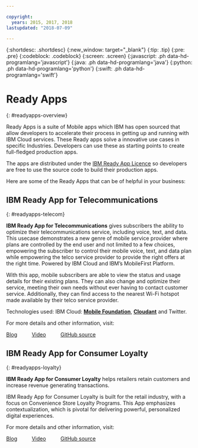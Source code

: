 ```yaml
---

copyright:
  years: 2015, 2017, 2018
lastupdated: "2018-07-09"

---
```


{:shortdesc: .shortdesc}
{:new_window: target="_blank"}
{:tip: .tip}
{:pre: .pre}
{:codeblock: .codeblock}
{:screen: .screen}
{:javascript: .ph data-hd-programlang='javascript'}
{:java: .ph data-hd-programlang='java'}
{:python: .ph data-hd-programlang='python'}
{:swift: .ph data-hd-programlang='swift'}

# Ready Apps
{: #readyapps-overview}

Ready Apps is a suite of Mobile apps which IBM has open sourced that allow developers to accelerate their process in getting up and running with IBM Cloud services. These Ready apps solve a innovative use cases in specific Industries. Developers can use these as starting points to create full-fledged production apps.

The apps are distributed under the [IBM Ready App Licence](https://github.com/IBM-MIL/IBM-Ready-App-for-Telecommunications/blob/master/License.txt) so developers are free to use the source code to build their production apps.

Here are some of the Ready Apps that can be of helpful in your business:

## IBM Ready App for Telecommunications
{: #readyapps-telecom}

**IBM Ready App for Telecommunications** gives subscribers the ability to optimize their telecommunications service, including voice, text, and data. This usecase demonstrates a new genre of mobile service provider where plans are controlled by the end user and not limited to a few choices, empowering the subscriber to control their mobile voice, text, and data plan while empowering the telco service provider to provide the right offers at the right time. Powered by IBM Cloud and IBM’s MobileFirst Platform.

With this app, mobile subscribers are able to view the status and usage details for their existing plans. They can also change and optimize their service, meeting their own needs without ever having to contact customer service. Additionally, they can find access to the nearest Wi-Fi hotspot made available by their telco service provider.

Technologies used: IBM Cloud: [**Mobile Foundation**](https://console.bluemix.net/catalog/services/mobile-foundation/), [**Cloudant**](https://console.bluemix.net/catalog/services/cloudant) and Twitter.

For more details and other information, visit:

[Blog](https://developer.ibm.com/code/open/projects/ibm-ready-app-for-telecommunications/)&nbsp;&nbsp;&nbsp;&nbsp;&nbsp;&nbsp;&nbsp;&nbsp;&nbsp;&nbsp;[Video](https://vimeo.com/137391117)&nbsp;&nbsp;&nbsp;&nbsp;&nbsp;&nbsp;&nbsp;&nbsp;&nbsp;&nbsp;[GitHub source](https://github.com/IBM-MIL/IBM-Ready-App-for-Telecommunications)

## IBM Ready App for Consumer Loyalty
{: #readyapps-loyalty}

**IBM Ready App for Consumer Loyalty** helps retailers retain customers and increase revenue generating transactions.

IBM Ready App for Consumer Loyalty is built for the retail industry, with a focus on Convenience Store Loyalty Programs. This App emphasizes contextualization, which is pivotal for delivering powerful, personalized digital experiences.

For more details and other information, visit:

[Blog](https://developer.ibm.com/open/2015/10/19/ibm-ready-app-for-consumer-loyalty/)&nbsp;&nbsp;&nbsp;&nbsp;&nbsp;&nbsp;&nbsp;&nbsp;&nbsp;&nbsp;[Video](https://vimeo.com/135514099)&nbsp;&nbsp;&nbsp;&nbsp;&nbsp;&nbsp;&nbsp;&nbsp;&nbsp;&nbsp;[GitHub source](https://github.com/IBM-MIL/IBM-Ready-App-for-Loyalty)
  